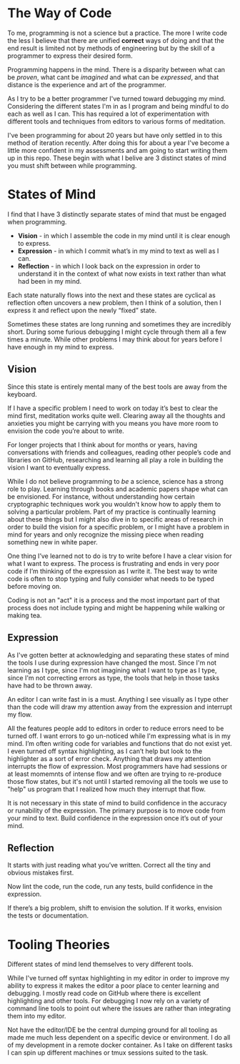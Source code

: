 # The Way of Code

To me, programming is not a science but a practice. The
more I write code the less I believe that there are unified **correct** ways of doing
and that the end result is limited not by methods of engineering but by the skill
of a programmer to express their desired form.

Programming happens in the mind. There is a disparity between what can be *proven*, what 
cant be *imagined* and what can be *expressed*, and that distance is the experience and
art of the programmer.

As I try to be a better programmer I've turned toward debugging my mind. Considering the
different states I'm in as I program and being mindful to do each as well as I can. This
has required a lot of experimentation with different tools and techniques from editors
to various forms of meditation.

I've been programming for about 20 years but have only settled in to this method of iteration
recently. After doing this for about a year I've become a little more confident in my assessments and
am going to start writing them up in this repo. These begin with what I belive are 3
distinct states of mind you must shift between while programming.

# States of Mind

I find that I have 3 distinctly separate states of mind that must be engaged when programming.

* **Vision** - in which I assemble the code in my mind until it is clear enough to express.
* **Expression** - in which I commit what’s in my mind to text as well as I can.
* **Reflection** - in which I look back on the expression in order to understand it in the context of 
what now exists in text rather than what had been in my mind.

Each state naturally flows into the next and these states are cyclical as reflection often uncovers a
new problem, then I think of a solution, then I express it and reflect upon the newly “fixed” state.

Sometimes these states are long running and sometimes they are incredibly short. During some furious debugging
I might cycle through them all a few times a minute. While other problems I may think about for years before
I have enough in my mind to express.

## Vision

Since this state is entirely mental many of the best tools are away from the keyboard.

If I have a specific problem I need to work on today it’s best to clear the mind first, meditation
works quite well. Clearing away all the thoughts and anxieties you might be carrying with you means
you have more room to envision the code you’re about to write.

For longer projects that I think about for months or years, having conversations with friends and
colleagues, reading other people’s code and libraries on GitHub, researching and learning all play a
role in building the vision I want to eventually express.

While I do not believe programming to *be* a science, science has a strong role to play. Learning through
books and academic papers shape what can be envisioned. For instance, without understanding how certain
cryptographic techniques work you wouldn't know how to apply them to solving a particular problem. Part of
my practice is continually learning about these things but I might also dive in to specific areas of research
in order to build the vision for a specific problem, or I might have a problem in mind for years and only
recognize the missing piece when reading something new in white paper.

One thing I’ve learned not to do is try to write before I have a clear vision for what I want to express.
The process is frustrating and ends in very poor code if I’m thinking of the expression as I write it. The
best way to write code is often to stop typing and fully consider what needs to be typed before moving on.

Coding is not an "act" it is a process and the most important part of that process does not include typing
and might be happening while walking or making tea.

## Expression

As I've gotten better at acknowledging and separating these states of mind the tools I use during expression
have changed the most. Since I'm not learning as I type, since I'm not imagining what I want to type as I type,
since I'm not correcting errors as type, the tools that help in those tasks have had to be thrown away.

An editor I can write fast in is a must. Anything I see visually as I type other than the code will draw my
attention away from the expression and interrupt my flow.

All the features people add to editors in order to reduce errors need to be turned off. I want errors to go un-noticed
while I'm expressing what is in my mind. I’m often writing code for variables and functions that do not exist yet.
I even turned off syntax highlighting, as I can’t help but look to the highlighter as a sort of error check. Anything
that draws my attention interrupts the flow of expression. Most programmers have had sessions or at least momemnts of
intense flow and we often are trying to re-produce those flow states, but it's not until I started removing all the
tools we use to "help" us program that I realized how much they interrupt that flow.

It is not necessary in this state of mind to build confidence in the accuracy or runability of the expression.
The primary purpose is to move code from your mind to text. Build confidence in the expression
once it’s out of your mind.

## Reflection

It starts with just reading what you’ve written. Correct all the tiny and obvious mistakes first.

Now lint the code, run the code, run any tests, build confidence in the expression.

If there’s a big problem, shift to envision the solution. If it works, envision the tests or documentation.

# Tooling Theories

Different states of mind lend themselves to very different tools.

While I've turned off syntax highlighting in my editor in order to improve my ability to express it makes the editor
a poor place to center learning and debugging. I mostly read code on GitHub where there is excellent highlighting and
other tools. For debugging I now rely on a variety of command line tools to point out where the issues are rather
than integrating them into my editor.

Not have the editor/IDE be the central dumping ground for all tooling as made me much less dependent on a specific
device or environment. I do all of my development in a remote docker container. As I take on different tasks
I can spin up different machines or tmux sessions suited to the task. 
